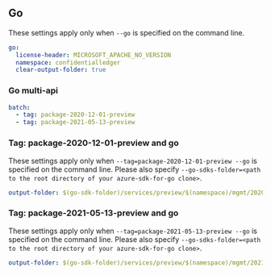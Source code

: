 ## Go

These settings apply only when `--go` is specified on the command line.

```yaml $(go)
go:
  license-header: MICROSOFT_APACHE_NO_VERSION
  namespace: confidentialledger
  clear-output-folder: true
```

### Go multi-api

``` yaml $(go) && $(multiapi)
batch:
  - tag: package-2020-12-01-preview
  - tag: package-2021-05-13-preview
```

### Tag: package-2020-12-01-preview and go

These settings apply only when `--tag=package-2020-12-01-preview --go` is specified on the command line.
Please also specify `--go-sdks-folder=<path to the root directory of your azure-sdk-for-go clone>`.

```yaml $(tag) == 'package-2020-12-01-preview' && $(go)
output-folder: $(go-sdk-folder)/services/preview/$(namespace)/mgmt/2020-12-01-preview/$(namespace)
```

### Tag: package-2021-05-13-preview and go

These settings apply only when `--tag=package-2021-05-13-preview --go` is specified on the command line.
Please also specify `--go-sdks-folder=<path to the root directory of your azure-sdk-for-go clone>`.

```yaml $(tag) == 'package-2021-05-13-preview' && $(go)
output-folder: $(go-sdk-folder)/services/preview/$(namespace)/mgmt/2021-05-13-preview/$(namespace)
```
